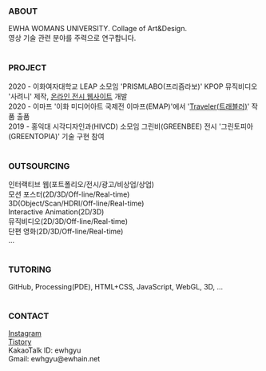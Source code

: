 <h3>ABOUT</h3>
EWHA WOMANS UNIVERSITY. Collage of Art&Design. <br>
영상 기술 관련 분야를 주력으로 연구합니다. <br>
<br>
<h3>PROJECT</h3>
2020 - 이화여자대학교 LEAP 소모임 'PRISMLABO(프리즘라보)' KPOP 뮤직비디오 '사려니' 제작, <a href = "https://prismlabo.github.io/main/index.html">온라인 전시 웹사이트</a> 개발<br>
2020 - 이마프 '이화 미디어아트 국제전 이마프(EMAP)'에서 '<a href="http://ewhamoviefesta.kr/egmf_work/traveler/">Traveler(트래블러)</a>' 작품 출품 <br>
2019 - 홍익대 시각디자인과(HIVCD) 소모임 그린비(GREENBEE) 전시 '그린토피아(GREENTOPIA)' 기술 구현 참여<br>
<br>
<h3>OUTSOURCING</h3>
인터랙티브 웹(포트폴리오/전시/광고/비상업/상업)<br>
모션 포스터(2D/3D/Off-line/Real-time)<br>
3D(Object/Scan/HDRI/Off-line/Real-time)<br>
Interactive Animation(2D/3D)<br>
뮤직비디오(2D/3D/Off-line/Real-time)<br>
단편 영화(2D/3D/Off-line/Real-time)<br>
...<br>
<br>
<h3>TUTORING</h3>
GitHub, Processing(PDE), HTML+CSS, JavaScript, WebGL, 3D, ...<br>
<br>
<h3>CONTACT</h3>
<a href = "https://www.instagram.com/mgntc_hue/">Instagram</a><br>
<a href = "https://3darvr.tistory.com/">Tistory</a><br>
KakaoTalk ID: ewhgyu<br>
Gmail: ewhgyu@ewhain.net<br>
<br>
